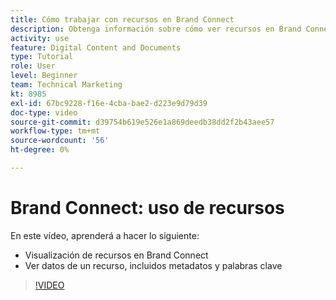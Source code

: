 ```yaml
---
title: Cómo trabajar con recursos en Brand Connect
description: Obtenga información sobre cómo ver recursos en Brand Connect y ver datos sobre un recurso, incluidos metadatos y palabras clave en [!UICONTROL WORKFRONT DAM].
activity: use
feature: Digital Content and Documents
type: Tutorial
role: User
level: Beginner
team: Technical Marketing
kt: 8985
exl-id: 67bc9228-f16e-4cba-bae2-d223e9d79d39
doc-type: video
source-git-commit: d39754b619e526e1a869deedb38dd2f2b43aee57
workflow-type: tm+mt
source-wordcount: '56'
ht-degree: 0%

---
```


# Brand Connect: uso de recursos

En este vídeo, aprenderá a hacer lo siguiente:

* Visualización de recursos en Brand Connect
* Ver datos de un recurso, incluidos metadatos y palabras clave

>[!VIDEO](https://video.tv.adobe.com/v/335247/?quality=12)
